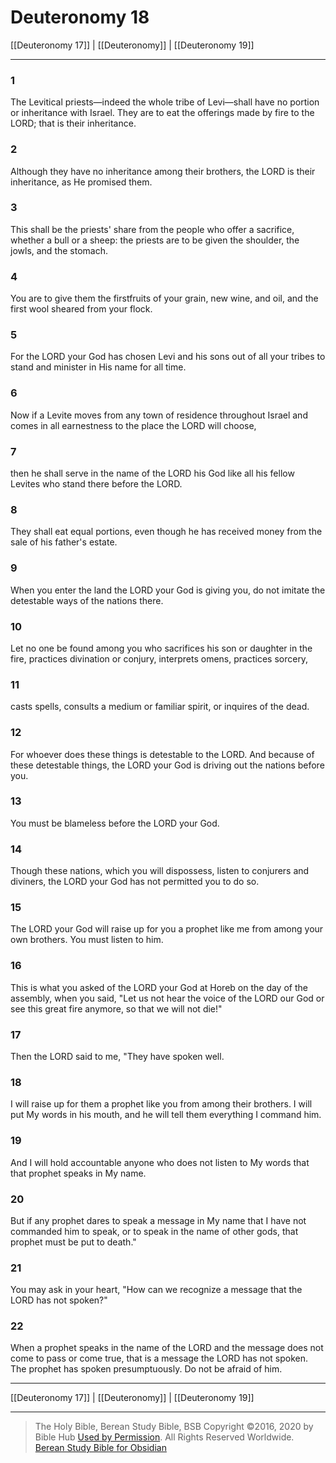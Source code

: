 # Deuteronomy 18

[[Deuteronomy 17]] | [[Deuteronomy]] | [[Deuteronomy 19]]

---

### 1
The Levitical priests—indeed the whole tribe of Levi—shall have no portion or inheritance with Israel. They are to eat the offerings made by fire to the LORD; that is their inheritance.

### 2
Although they have no inheritance among their brothers, the LORD is their inheritance, as He promised them.

### 3
This shall be the priests' share from the people who offer a sacrifice, whether a bull or a sheep: the priests are to be given the shoulder, the jowls, and the stomach.

### 4
You are to give them the firstfruits of your grain, new wine, and oil, and the first wool sheared from your flock.

### 5
For the LORD your God has chosen Levi and his sons out of all your tribes to stand and minister in His name for all time.

### 6
Now if a Levite moves from any town of residence throughout Israel and comes in all earnestness to the place the LORD will choose,

### 7
then he shall serve in the name of the LORD his God like all his fellow Levites who stand there before the LORD.

### 8
They shall eat equal portions, even though he has received money from the sale of his father's estate.

### 9
When you enter the land the LORD your God is giving you, do not imitate the detestable ways of the nations there.

### 10
Let no one be found among you who sacrifices his son or daughter in the fire, practices divination or conjury, interprets omens, practices sorcery,

### 11
casts spells, consults a medium or familiar spirit, or inquires of the dead.

### 12
For whoever does these things is detestable to the LORD. And because of these detestable things, the LORD your God is driving out the nations before you.

### 13
You must be blameless before the LORD your God.

### 14
Though these nations, which you will dispossess, listen to conjurers and diviners, the LORD your God has not permitted you to do so.

### 15
The LORD your God will raise up for you a prophet like me from among your own brothers. You must listen to him.

### 16
This is what you asked of the LORD your God at Horeb on the day of the assembly, when you said, "Let us not hear the voice of the LORD our God or see this great fire anymore, so that we will not die!"

### 17
Then the LORD said to me, "They have spoken well.

### 18
I will raise up for them a prophet like you from among their brothers. I will put My words in his mouth, and he will tell them everything I command him.

### 19
And I will hold accountable anyone who does not listen to My words that that prophet speaks in My name.

### 20
But if any prophet dares to speak a message in My name that I have not commanded him to speak, or to speak in the name of other gods, that prophet must be put to death."

### 21
You may ask in your heart, "How can we recognize a message that the LORD has not spoken?"

### 22
When a prophet speaks in the name of the LORD and the message does not come to pass or come true, that is a message the LORD has not spoken. The prophet has spoken presumptuously. Do not be afraid of him.

---

[[Deuteronomy 17]] | [[Deuteronomy]] | [[Deuteronomy 19]]

---

> The Holy Bible, Berean Study Bible, BSB
> Copyright &copy;2016, 2020 by Bible Hub
> [Used by Permission](https://berean.bible/terms.htm). All Rights Reserved Worldwide.
> [Berean Study Bible for Obsidian](https://github.com/gapmiss/berean-study-bible-for-obsidian)

